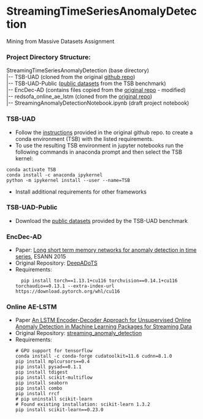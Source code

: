 # StreamingTimeSeriesAnomalyDetection
Mining from Massive Datasets Assignment

### Project Directory Structure:
StreamingTimeSeriesAnomalyDetection (base directory) <br>
|-- TSB-UAD (cloned from the original [github repo](https://github.com/TheDatumOrg/TSB-UAD/)) <br>
|-- TSB-UAD-Public ([public datasets](https://www.thedatum.org/datasets/TSB-UAD-Public.zip) from the TSB benchmark) <br>
|-- EncDec-AD (contains files copied from the [original repo](https://github.com/KDD-OpenSource/DeepADoTS/tree/master) - modified) <br>
|-- redsofa_online_ae_lstm (cloned from the [original repo](https://github.com/redsofa/streaming_anomaly_detection)) <br>
|-- StreamingAnomalyDetectionNotebook.ipynb (draft project notebook) <br>


### TSB-UAD
- Follow the [instructions](https://github.com/ChristinaK97/StreamingTimeSeriesAnomalyDetection/tree/main/TSB-UAD) provided in the original github repo.
to create a conda environment (TSB) with the listed requirements.
- To use the resulting TSB environment in jupyter notebooks run the following commands in anaconda prompt and
then select the TSB kernel:
```
conda activate TSB
conda install -c anaconda ipykernel
python -m ipykernel install --user --name=TSB
```
- Install additional requirements for other frameworks

### TSB-UAD-Public
- Download the [public datasets](https://www.thedatum.org/datasets/TSB-UAD-Public.zip) provided by the TSB-UAD benchmark


### EncDec-AD
- Paper: [Long short term memory networks for anomaly detection in time series](https://www.elen.ucl.ac.be/Proceedings/esann/esannpdf/es2015-56), ESANN 2015 
- Original Repository: [DeepADoTS](https://github.com/KDD-OpenSource/DeepADoTS/tree/master)
- Requirements: <br>
  ```
    pip install torch==1.13.1+cu116 torchvision==0.14.1+cu116 torchaudio==0.13.1 --extra-index-url https://download.pytorch.org/whl/cu116
  ```
    
### Online AE-LSTM
- Paper [An LSTM Encoder-Decoder Approach for Unsupervised Online Anomaly Detection in Machine Learning Packages for Streaming Data](https://ieeexplore.ieee.org/document/10020872)
- Original Repository: [streaming_anomaly_detection](https://github.com/redsofa/streaming_anomaly_detection)
- Requirements: <br>
  ```
  # GPU support for tensorflow
  conda install -c conda-forge cudatoolkit=11.6 cudnn=8.1.0
  pip install mplcursors==0.4
  pip install pysad==0.1.1
  pip install tdigest
  pip install scikit-multiflow
  pip install seaborn
  pip install combo
  pip install rrcf
  # pip uninstall scikit-learn
  # Found existing installation: scikit-learn 1.3.2
  pip install scikit-learn==0.23.0
  ```
